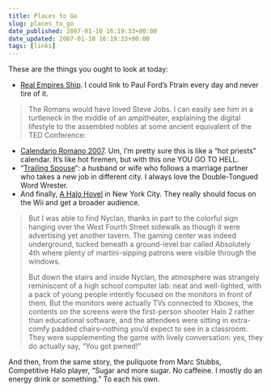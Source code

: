 ```yaml
---
title: Places to Go
slug: places_to_go
date_published: 2007-01-10 16:19:33+00:00
date_updated: 2007-01-10 16:19:33+00:00
tags: [links]
---
```

These are the things you ought to look at today:

- [Real Empires Ship](http://www.ftrain.com/RealEmpiresShip.html). I could link to Paul Ford’s Ftrain every day and never tire of it.

> The Romans would have loved Steve Jobs. I can easily see him in a turtleneck in the middle of an ampitheater, explaining the digital lifestyle to the assembled nobles at some ancient equivalent of the TED Conference:

- [Calendario Romano 2007](http://www.calendarioromano.org/). Um, I’m pretty sure this is like a “hot priests” calendar. It’s like hot firemen, but with this one YOU GO TO HELL.
- “[Trailing Spouse](http://www.doubletongued.org/index.php/dictionary/trailing_spouse/)“: a husband or wife who follows a marriage partner who takes a new job in different city. I always love the Double-Tongued Word Wrester.
- And finally, [A Halo Hovel](http://news.com.com/2102-1043_3-6146431.html?tag=st.util.print) in New York City. They really should focus on the Wii and get a broader audience.

> But I was able to find Nyclan, thanks in part to the colorful sign hanging over the West Fourth Street sidewalk as though it were advertising yet another tavern. The gaming center was indeed underground, tucked beneath a ground-level bar called Absolutely 4th where plenty of martini-sipping patrons were visible through the windows.
> 
> But down the stairs and inside Nyclan, the atmosphere was strangely reminiscent of a high school computer lab: neat and well-lighted, with a pack of young people intently focused on the monitors in front of them. But the monitors were actually TVs connected to Xboxes, the contents on the screens were the first-person shooter Halo 2 rather than educational software, and the attendees were sitting in extra-comfy padded chairs–nothing you’d expect to see in a classroom. They were supplementing the game with lively conversation: yes, they do actually say, “You got pwned!”

And then, from the same story, the pullquote from Marc Stubbs, Competitive Halo player, “Sugar and more sugar. No caffeine. I mostly do an energy drink or something.” To each his own.
